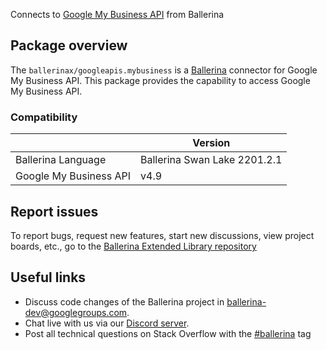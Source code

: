Connects to [Google My Business API](https://developers.google.com/my-business/) from Ballerina

## Package overview
The `ballerinax/googleapis.mybusiness` is a [Ballerina](https://ballerina.io/) connector for Google My Business API.
This package provides the capability to access Google My Business API.

### Compatibility
|                                   | Version                         |
|-----------------------------------|---------------------------------|
| Ballerina Language                | Ballerina Swan Lake 2201.2.1      | 
| Google My Business API            | v4.9                            |

## Report issues
To report bugs, request new features, start new discussions, view project boards, etc., go to the [Ballerina Extended Library repository](https://github.com/ballerina-platform/ballerina-extended-library)

## Useful links
- Discuss code changes of the Ballerina project in [ballerina-dev@googlegroups.com](mailto:ballerina-dev@googlegroups.com).
- Chat live with us via our [Discord server](https://discord.gg/ballerinalang).
- Post all technical questions on Stack Overflow with the [#ballerina](https://stackoverflow.com/questions/tagged/ballerina) tag

